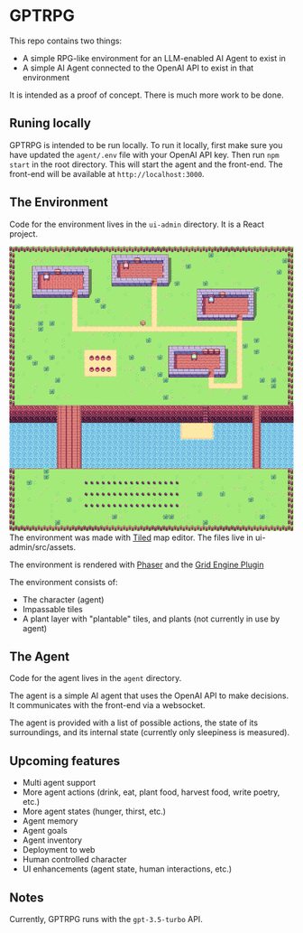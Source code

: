 # GPTRPG

This repo contains two things:

* A simple RPG-like environment for an LLM-enabled AI Agent to exist in
* A simple AI Agent connected to the OpenAI API to exist in that environment

It is intended as a proof of concept.  There is much more work to be done.

## Runing locally

GPTRPG is intended to be run locally. To run it locally, first make sure you have updated the `agent/.env` file with your OpenAI API key.  Then run `npm start` in the root directory.  This will start the agent and the front-end.  The front-end will be available at `http://localhost:3000`.

## The Environment
Code for the environment lives in the `ui-admin` directory. It is a React project.

![map of the game](map.png)
The environment was made with [Tiled](https://www.mapeditor.org/) map editor.  The files live in ui-admin/src/assets.

The environment is rendered with [Phaser](https://phaser.io/) and the [Grid Engine Plugin](https://annoraaq.github.io/grid-engine/)

The environment consists of:

* The character (agent)
* Impassable tiles
* A plant layer with "plantable" tiles, and plants (not currently in use by agent)

## The Agent
Code for the agent lives in the `agent` directory.

The agent is a simple AI agent that uses the OpenAI API to make decisions.  It communicates with the front-end via a websocket.

The agent is provided with a list of possible actions, the state of its surroundings, and its internal state (currently only sleepiness is measured).

## Upcoming features

* Multi agent support
* More agent actions (drink, eat, plant food, harvest food, write poetry, etc.)
* More agent states (hunger, thirst, etc.)
* Agent memory
* Agent goals
* Agent inventory
* Deployment to web
* Human controlled character
* UI enhancements (agent state, human interactions, etc.)

## Notes

Currently, GPTRPG runs with the `gpt-3.5-turbo` API.